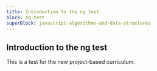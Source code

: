 ```yaml
---
title: Introduction to the ng test
block: ng-test
superBlock: javascript-algorithms-and-data-structures
---
```


## Introduction to the ng test

This is a test for the new project-based curriculum.
